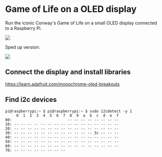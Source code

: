 # Game of Life on a OLED display
Run the iconic Conway's Game of Life on a small OLED display connected to a Raspberry Pi.

![](demo.gif)

Sped up version:

![](sped_up.gif)

## Connect the display and install libraries
<https://learn.adafruit.com/monochrome-oled-breakouts>

## Find i2c devices
```
pi@raspberrypi:~ $ pi@raspberrypi:~ $ sudo i2cdetect -y 1
     0  1  2  3  4  5  6  7  8  9  a  b  c  d  e  f
00:                         -- -- -- -- -- -- -- -- 
10: -- -- -- -- -- -- -- -- -- -- -- -- -- -- -- -- 
20: -- -- -- -- -- -- -- -- -- -- -- -- -- -- -- -- 
30: -- -- -- -- -- -- -- -- -- -- -- -- 3c -- -- -- 
40: -- -- -- -- -- -- -- -- -- -- -- -- -- -- -- -- 
50: -- -- -- -- -- -- -- -- -- -- -- -- -- -- -- -- 
60: -- -- -- -- -- -- -- -- -- -- -- -- -- -- -- -- 
70: -- -- -- -- -- -- -- --
```
